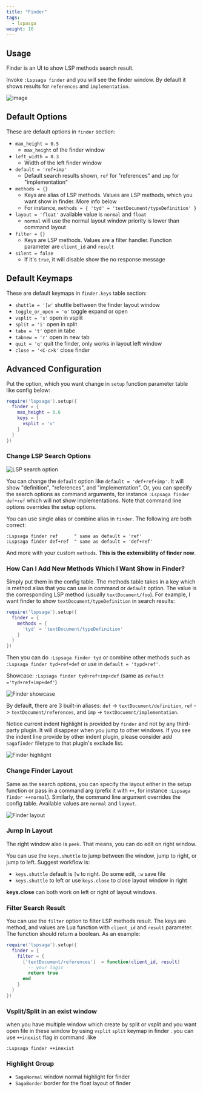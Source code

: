 ```yaml
---
title: "Finder"
tags:
  - lspasga
weight: 10
---
```


## Usage

Finder is an UI to show LSP methods search result.

Invoke `:Lspsaga finder` and you will see the finder window.
By default it shows results for `references` and `implementation`.

![image](https://github.com/nvimdev/lspsaga.nvim/assets/41671631/e897f717-e2e1-4d28-a4d6-1d12afd707e3)

## Default Options

These are default options in `finder` section:

- `max_height = 0.5`
  - `max_height` of the finder window
- `left_width = 0.3`
  - Width of the left finder window
- `default = 'ref+imp'`
  - Default search results shown, `ref` for "references" and `imp` for "implementation"
- `methods = {}`
  - Keys are alias of LSP methods. Values are LSP methods, which you want show in finder. More info below
  - For instance, `methods = { 'tyd' = 'textDocument/typeDefinition' }`
- `layout = 'float'` available value is `normal` and `float`
  - `normal` will use the normal layout window priority is lower than command layout
- `filter = {}`
  - Keys are LSP methods. Values are a filter handler. Function parameter are `client_id` and `result`
- `silent = false`
  - If it's `true`, it will disable show the no response message

## Default Keymaps

These are default keymaps in `finder.keys` table section:

- `shuttle = '[w'` shuttle bettween the finder layout window
- `toggle_or_open = 'o'` toggle expand or open
- `vsplit = 's'` open in vsplit
- `split = 'i'` open in split
- `tabe = 't'` open in tabe
- `tabnew = 'r'` open in new tab
- `quit = 'q'` quit the finder, only works in layout left window
- `close = '<C-c>k'` close finder

## Advanced Configuration

Put the option, which you want change in `setup` function parameter table like config below:

```lua
require('lspsaga').setup({
  finder = {
    max_height = 0.6
    keys = {
      vsplit = 'v'
    }
  }
})
```

### Change LSP Search Options

![LSP search option](https://github.com/nvimdev/lspsaga.nvim/assets/41671631/27541a92-9691-4df3-8d18-c4b88ec4ce5e)

You can change the `default` option like `default = 'def+ref+imp'`. It will show "definition",
"references", and "implementation". Or, you can specify the search options as command arguments,
for instance `:Lspsaga finder def+ref` which will not show implementations.
Note that command line options overrides the setup options.

You can use single alias or combine alias in `finder`. The following are both correct:

```vim
:Lspsaga finder ref      " same as default = 'ref'
:Lspsaga finder def+ref  " same as default = 'def+ref'
```

And more with your custom `methods`. **This is the extensibility of finder now**.

### How Can I Add New Methods Which I Want Show in Finder?

Simply put them in the config table. The methods table takes in a key which is method alias
that you can use in command or `default` option. The value is the corresponding LSP method (usually `textDocument/foo`).
For example, I want finder to show `textDocument/typeDefinition` in search results:

```lua
require('lspsaga').setup({
  finder = {
    methods = {
      'tyd' = 'textDocument/typeDefinition'
    }
  }
})
```

Then you can do `:Lspsaga finder tyd` or combine other methods such as `:Lspsaga finder tyd+ref+def` or use in `default = 'typd+ref'`.

Showcase: `:Lspsaga finder tyd+ref+imp+def` (same as `default ='tyd+ref+imp+def'`)

![Finder showcase](https://github.com/nvimdev/lspsaga.nvim/assets/41671631/fcf2bb52-288f-480d-9c9e-342b4f450da7)

By default, there are 3 built-in aliases: `def` -> `textDocument/definition`, `ref` -> `textDocument/references`,
and `imp` -> `textDocuemnt/implementation`.

Notice current indent highlight is provided by `finder` and not by any third-party plugin.
It will disappear when you jump to other windows. If you see the indent line provide by other indent plugin,
please consider add `sagafinder` filetype to that plugin's exclude list.

![Finder highlight](https://github.com/nvimdev/lspsaga.nvim/assets/41671631/009990db-5ba5-455b-ab3f-d9bd25904cf0)

### Change Finder Layout

Same as the search options, you can specify the layout either in the setup function or pass in a command arg
(prefix it with `++`, for instance `:Lspsaga finder ++normal`). Similarly, the command line argument overrides the config table. 
Available values are `normal` and `layout`.

![Finder layout](https://github.com/nvimdev/lspsaga.nvim/assets/41671631/df566e6f-fd45-47c2-a34e-b70ab248f400)

### Jump In Layout

The right window also is `peek`. That means, you can do edit on right window.

You can use the `keys.shuttle` to jump between the window, jump to right, or jump to left. Suggest workflow is:

- `keys.shuttle` default is `[w` to right. Do some edit, `:w` save file
- `keys.shuttle` to left or use `keys.close` to close layout window in right

**keys.close** can both work on left or right of layout windows.

### Filter Search Result

You can use the `filter` option to filter LSP methods result. The keys are method, 
and values are Lua function with `client_id` and `result` parameter.
The function should return a boolean. As an example:

```lua
require('lspsaga').setup({
  finder = {
    filter = {
      ['textDocument/references']  = function(client_id, result)
        -- your logic
        return true
      end
    }
  }
})
```

### Vsplit/Split in an exist window

when you have multiple window which create by split or vsplit and you want open file in these window
by using `vsplit` `split` keymap in finder . you can use `++inexist` flag in command .like

```
:Lspsaga finder ++inexist
```

### Highlight Group

- `SagaNormal` window normal highlight for finder
- `SagaBorder` border for the float layout of finder
